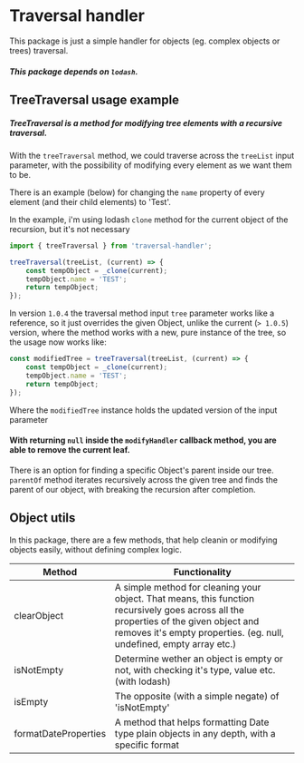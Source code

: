 # Traversal handler
This package is just a simple handler for objects (eg. complex objects or trees) traversal.

##### This package depends on `lodash`.
## TreeTraversal usage example
##### TreeTraversal is a method for modifying tree elements with a recursive traversal.

With the `treeTraversal` method, we could traverse across the `treeList` input parameter,
with the possibility of modifying every element as we want them to be.

There is an example (below) for changing the `name` property of every element (and their child elements) to 'Test'.

In the example, i'm using lodash `clone` method for the current object of the recursion, but it's not necessary
```ts
import { treeTraversal } from 'traversal-handler';

treeTraversal(treeList, (current) => {
    const tempObject = _clone(current);
    tempObject.name = 'TEST';
    return tempObject;
});
```

In version `1.0.4` the traversal method input `tree` parameter works like a reference, so it just overrides the given Object, unlike the current (`> 1.0.5`) version, where the method works with a new, pure instance of the tree, so the usage now works like:
```ts
const modifiedTree = treeTraversal(treeList, (current) => {
    const tempObject = _clone(current);
    tempObject.name = 'TEST';
    return tempObject;
});
```
Where the `modifiedTree` instance holds the updated version of the input parameter

#### With returning `null` inside the `modifyHandler` callback method, you are able to remove the current  leaf.

There is an option for finding a specific Object's parent inside our tree. `parentOf` method iterates recursively across the given tree and finds the parent of our object, with breaking the recursion after completion.

## Object utils
In this package, there are a few methods, that help cleanin or modifying objects easily, without defining complex logic.
<table>
    <thead>
        <th>Method</th>
        <th>Functionality</th>
    </thead>
    <tbody>
        <tr>
            <td>clearObject</td>
            <td>A simple method for cleaning your object. That means, this function recursively goes across all the properties of the given object and removes it's empty properties. (eg. null, undefined, empty array etc.)</td>
        </tr>
        <tr>
            <td>isNotEmpty</td>
            <td>Determine wether an object is empty or not, with checking it's type, value etc. (with lodash)</td>
        </tr>
        <tr>
            <td>isEmpty</td>
            <td>The opposite (with a simple negate) of 'isNotEmpty'</td>
        </tr>
        <tr>
            <td>formatDateProperties</td>
            <td>A method that helps formatting Date type plain objects in any depth, with a specific format</td>
        </tr>
    </tbody>
</table>

